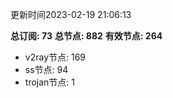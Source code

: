 更新时间2023-02-19 21:06:13

**总订阅: 73**
**总节点: 882**
**有效节点: 264**
- v2ray节点: 169
- ss节点: 94
- trojan节点: 1
